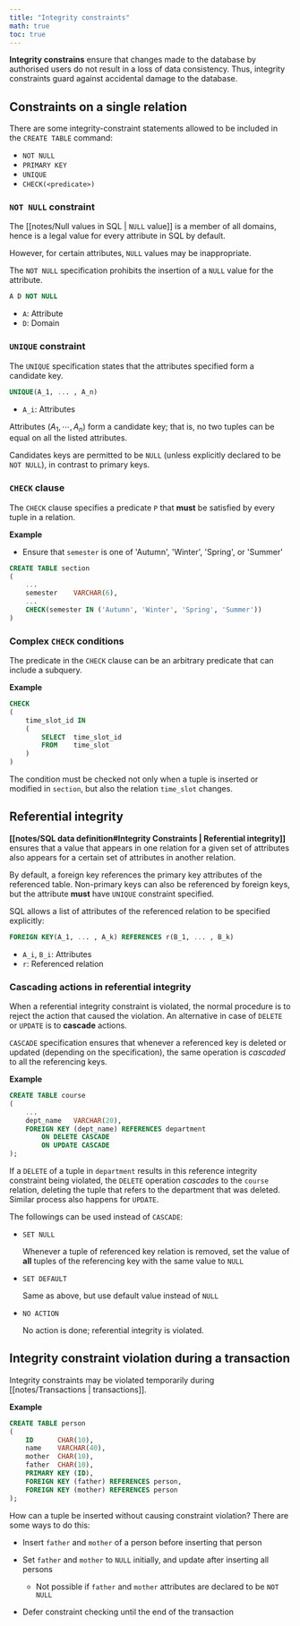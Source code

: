 ```yaml
---
title: "Integrity constraints"
math: true
toc: true
---
```


**Integrity constrains** ensure that changes made to the database by authorised users do not result in a loss of data consistency. Thus, integrity constraints guard against accidental damage to the database.

## Constraints on a single relation
There are some integrity-constraint statements allowed to be included in the `CREATE TABLE` command:
- `NOT NULL`
- `PRIMARY KEY`
- `UNIQUE`
- `CHECK(<predicate>)`

### `NOT NULL` constraint
The [[notes/Null values in SQL | `NULL` value]] is a member of all domains, hence is a legal value for every attribute in SQL by default.

However, for certain attributes, `NULL` values may be inappropriate.

The `NOT NULL` specification prohibits the insertion of a `NULL` value for the attribute.
```sql
A D NOT NULL
```
- `A`: Attribute
- `D`: Domain

### `UNIQUE` constraint
The `UNIQUE` specification states that the attributes specified form a candidate key.
```sql
UNIQUE(A_1, ... , A_n)
```
- `A_i`: Attributes

Attributes $(A_1, \cdots, A_n)$ form a candidate key; that is, no two tuples can be equal on all the listed attributes.

Candidates keys are permitted to be `NULL` (unless explicitly declared to be `NOT NULL`), in contrast to primary keys.

### `CHECK` clause
The `CHECK` clause specifies a predicate `P` that **must** be satisfied by every tuple in a relation.

**Example**
- Ensure that `semester` is one of 'Autumn', 'Winter', 'Spring', or 'Summer'
```sql
CREATE TABLE section
(
    ...
    semester    VARCHAR(6),
    ...
    CHECK(semester IN ('Autumn', 'Winter', 'Spring', 'Summer'))
)
```

### Complex `CHECK` conditions
The predicate in the `CHECK` clause can be an arbitrary predicate that can include a subquery.

**Example**
```sql
CHECK
(
    time_slot_id IN
    (
        SELECT  time_slot_id
        FROM    time_slot
    )
)
```
The condition must be checked not only when a tuple is inserted or modified in `section`, but also the relation `time_slot` changes.

## Referential integrity
**[[notes/SQL data definition#Integrity Constraints | Referential integrity]]** ensures that a value that appears in one relation for a given set of attributes also appears for a certain set of attributes in another relation.

By default, a foreign key references the primary key attributes of the referenced table. Non-primary keys can also be referenced by foreign keys, but the attribute **must** have `UNIQUE` constraint specified.

SQL allows a list of attributes of the referenced relation to be specified explicitly:
```sql
FOREIGN KEY(A_1, ... , A_k) REFERENCES r(B_1, ... , B_k)
```
- `A_i`, `B_i`: Attributes
- `r`: Referenced relation

### Cascading actions in referential integrity
When a referential integrity constraint is violated, the normal procedure is to reject the action that caused the violation. An alternative in case of `DELETE` or `UPDATE` is to **cascade** actions.

`CASCADE` specification ensures that whenever a referenced key is deleted or updated (depending on the specification), the same operation is _cascaded_ to all the referencing keys.

**Example**
```sql
CREATE TABLE course
(
    ...
    dept_name   VARCHAR(20),
    FOREIGN KEY (dept_name) REFERENCES department
        ON DELETE CASCADE
        ON UPDATE CASCADE
);
```
If a `DELETE` of a tuple in `department` results in this reference integrity constraint being violated, the `DELETE` operation _cascades_ to the `course` relation, deleting the tuple that refers to the department that was deleted. Similar process also happens for `UPDATE`.

The followings can be used instead of `CASCADE`:
- `SET NULL`
  
  Whenever a tuple of referenced key relation is removed, set the value of **all** tuples of the referencing key with the same value to `NULL`

- `SET DEFAULT`
  
  Same as above, but use default value instead of `NULL`

- `NO ACTION`
  
  No action is done; referential integrity is violated.

## Integrity constraint violation during a transaction
Integrity constraints may be violated temporarily during [[notes/Transactions | transactions]].

**Example**
```sql
CREATE TABLE person
(
    ID      CHAR(10),
    name    VARCHAR(40),
    mother  CHAR(10),
    father  CHAR(10),
    PRIMARY KEY (ID),
    FOREIGN KEY (father) REFERENCES person,
    FOREIGN KEY (mother) REFERENCES person
);
```
How can a tuple be inserted without causing constraint violation?
There are some ways to do this:
- Insert `father` and `mother` of a person before inserting that person
  
- Set `father` and `mother` to `NULL` initially, and update after inserting all persons
  - Not possible if `father` and `mother` attributes are declared to be `NOT NULL`
  
- Defer constraint checking until the end of the transaction